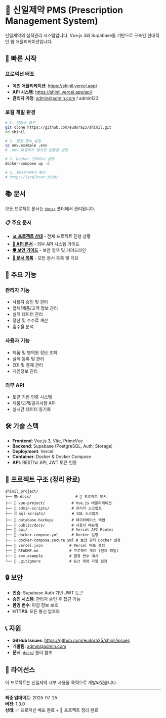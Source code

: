 # 🏥 신일제약 PMS (Prescription Management System)

신일제약의 실적관리 시스템입니다. Vue.js 3와 Supabase를 기반으로 구축된 현대적인 웹 애플리케이션입니다.

## 🚀 빠른 시작

### 프로덕션 배포
- **메인 애플리케이션**: https://shinil.vercel.app/
- **API 시스템**: https://shinil.vercel.app/api/
- **관리자 계정**: admin@admin.com / admin123

### 로컬 개발 환경
```bash
# 1. 저장소 클론
git clone https://github.com/eudora25/shinil.git
cd shinil

# 2. 환경 변수 설정
cp env.example .env
# .env 파일에서 필요한 값들을 설정

# 3. Docker 컨테이너 실행
docker-compose up -d

# 4. 브라우저에서 확인
# http://localhost:3000/
```

## 📚 문서

모든 프로젝트 문서는 [`docs/`](./docs/) 폴더에서 관리됩니다.

### 📋 주요 문서
- **[📊 프로젝트 상태](./docs/PROJECT_STATUS_20250724.md)** - 전체 프로젝트 진행 상황
- **[🔐 API 문서](./docs/API_DOCUMENTATION.md)** - 외부 API 시스템 가이드
- **[🛡️ 보안 가이드](./docs/SECURITY.md)** - 보안 정책 및 가이드라인
- **[📖 문서 목록](./docs/README.md)** - 모든 문서 목록 및 개요

## 🎯 주요 기능

### 관리자 기능
- 사용자 승인 및 관리
- 업체/제품/고객 정보 관리
- 실적 데이터 관리
- 정산 및 수수료 계산
- 흡수율 분석

### 사용자 기능
- 제품 및 병의원 정보 조회
- 실적 등록 및 관리
- EDI 및 결제 관리
- 개인정보 관리

### 외부 API
- 토큰 기반 인증 시스템
- 제품/고객/공지사항 API
- 실시간 데이터 동기화

## 🛠 기술 스택

- **Frontend**: Vue.js 3, Vite, PrimeVue
- **Backend**: Supabase (PostgreSQL, Auth, Storage)
- **Deployment**: Vercel
- **Container**: Docker & Docker Compose
- **API**: RESTful API, JWT 토큰 인증

## 📁 프로젝트 구조 (정리 완료)

```
shinil_project/
├── 📚 docs/                    # 📖 프로젝트 문서
├── 🎨 vue-project/            # Vue.js 애플리케이션
├── 🔧 admin-scripts/          # 관리자 스크립트
├── 🗄️ sql-scripts/            # SQL 스크립트
├── 💾 database-backup/        # 데이터베이스 백업
├── 📖 public/docs/            # 사용자 매뉴얼
├── 🔌 api/                    # Vercel API Routes
├── 🐳 docker-compose.yml      # Docker 설정
├── 🐳 docker-compose.secure.yml # 보안 강화 Docker 설정
├── 🚀 vercel.json            # Vercel 배포 설정
├── 📄 README.md              # 프로젝트 개요 (현재 파일)
├── 🔧 env.example            # 환경 변수 예시
└── 🚫 .gitignore             # Git 제외 파일 설정
```

## 🔒 보안

- **인증**: Supabase Auth 기반 JWT 토큰
- **승인 시스템**: 관리자 승인 후 접근 가능
- **환경 변수**: 민감 정보 보호
- **HTTPS**: 모든 통신 암호화

## 📞 지원

- **GitHub Issues**: https://github.com/eudora25/shinil/issues
- **개발팀**: admin@admin.com
- **문서**: [`docs/`](./docs/) 폴더 참조

## 📄 라이선스

이 프로젝트는 신일제약 내부 사용을 목적으로 개발되었습니다.

---

**최종 업데이트**: 2025-07-25  
**버전**: 1.3.0  
**상태**: ✅ 프로덕션 배포 완료 + 🧹 프로젝트 정리 완료 